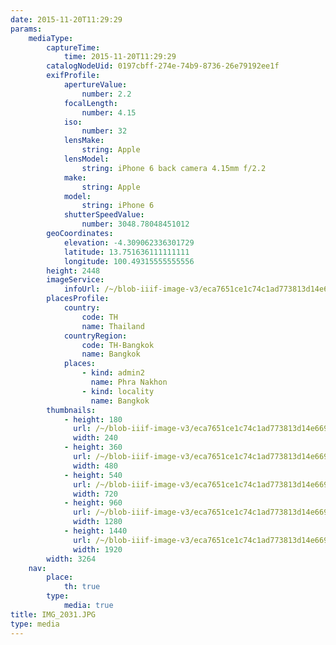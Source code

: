 ```yaml
---
date: 2015-11-20T11:29:29
params:
    mediaType:
        captureTime:
            time: 2015-11-20T11:29:29
        catalogNodeUid: 0197cbff-274e-74b9-8736-26e79192ee1f
        exifProfile:
            apertureValue:
                number: 2.2
            focalLength:
                number: 4.15
            iso:
                number: 32
            lensMake:
                string: Apple
            lensModel:
                string: iPhone 6 back camera 4.15mm f/2.2
            make:
                string: Apple
            model:
                string: iPhone 6
            shutterSpeedValue:
                number: 3048.78048451012
        geoCoordinates:
            elevation: -4.309062336301729
            latitude: 13.751636111111111
            longitude: 100.49315555555556
        height: 2448
        imageService:
            infoUrl: /~/blob-iiif-image-v3/eca7651ce1c74c1ad773813d14e6699b884fe6b3fce280784b58ad05a15e9d29/info.json
        placesProfile:
            country:
                code: TH
                name: Thailand
            countryRegion:
                code: TH-Bangkok
                name: Bangkok
            places:
                - kind: admin2
                  name: Phra Nakhon
                - kind: locality
                  name: Bangkok
        thumbnails:
            - height: 180
              url: /~/blob-iiif-image-v3/eca7651ce1c74c1ad773813d14e6699b884fe6b3fce280784b58ad05a15e9d29/full/240%2C180/0/default.jpg
              width: 240
            - height: 360
              url: /~/blob-iiif-image-v3/eca7651ce1c74c1ad773813d14e6699b884fe6b3fce280784b58ad05a15e9d29/full/480%2C360/0/default.jpg
              width: 480
            - height: 540
              url: /~/blob-iiif-image-v3/eca7651ce1c74c1ad773813d14e6699b884fe6b3fce280784b58ad05a15e9d29/full/720%2C540/0/default.jpg
              width: 720
            - height: 960
              url: /~/blob-iiif-image-v3/eca7651ce1c74c1ad773813d14e6699b884fe6b3fce280784b58ad05a15e9d29/full/1280%2C960/0/default.jpg
              width: 1280
            - height: 1440
              url: /~/blob-iiif-image-v3/eca7651ce1c74c1ad773813d14e6699b884fe6b3fce280784b58ad05a15e9d29/full/1920%2C1440/0/default.jpg
              width: 1920
        width: 3264
    nav:
        place:
            th: true
        type:
            media: true
title: IMG_2031.JPG
type: media
---
```

